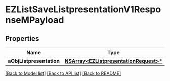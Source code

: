 # EZListSaveListpresentationV1ResponseMPayload

## Properties
Name | Type | Description | Notes
------------ | ------------- | ------------- | -------------
**aObjListpresentation** | [**NSArray&lt;EZListpresentationRequest&gt;***](EZListpresentationRequest.md) |  | 

[[Back to Model list]](../README.md#documentation-for-models) [[Back to API list]](../README.md#documentation-for-api-endpoints) [[Back to README]](../README.md)


